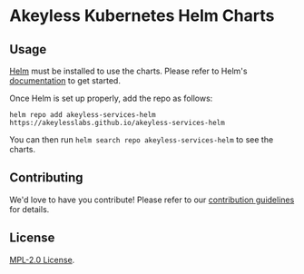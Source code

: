 # Akeyless Kubernetes Helm Charts

## Usage

[Helm](https://helm.sh) must be installed to use the charts.
Please refer to Helm's [documentation](https://helm.sh/docs/) to get started.

Once Helm is set up properly, add the repo as follows:

```console
helm repo add akeyless-services-helm https://akeylesslabs.github.io/akeyless-services-helm
```

You can then run `helm search repo akeyless-services-helm` to see the charts.

## Contributing

We'd love to have you contribute! Please refer to our [contribution guidelines](https://github.com/akeylesslabs/akeyless-services-helm/blob/main/CONTRIBUTING.md) for details.

## License

[MPL-2.0 License](https://github.com/akeylesslabs/akeyless-services-helm/blob/main/LICENSE).